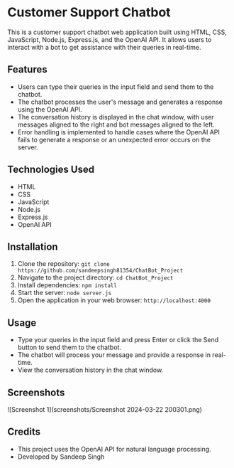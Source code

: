 # Customer Support Chatbot

This is a customer support chatbot web application built using HTML, CSS, JavaScript, Node.js, Express.js, and the OpenAI API. It allows users to interact with a bot to get assistance with their queries in real-time.

## Features

- Users can type their queries in the input field and send them to the chatbot.
- The chatbot processes the user's message and generates a response using the OpenAI API.
- The conversation history is displayed in the chat window, with user messages aligned to the right and bot messages aligned to the left.
- Error handling is implemented to handle cases where the OpenAI API fails to generate a response or an unexpected error occurs on the server.

## Technologies Used

- HTML
- CSS
- JavaScript
- Node.js
- Express.js
- OpenAI API

## Installation

1. Clone the repository: `git clone https://github.com/sandeepsingh81354/ChatBot_Project`
2. Navigate to the project directory: `cd ChatBot_Project`
3. Install dependencies: `npm install`
4. Start the server: `node server.js`
5. Open the application in your web browser: `http://localhost:4000`

## Usage

- Type your queries in the input field and press Enter or click the Send button to send them to the chatbot.
- The chatbot will process your message and provide a response in real-time.
- View the conversation history in the chat window.

## Screenshots

![Screenshot 1](screenshots/Screenshot 2024-03-22 200301.png)

## Credits

- This project uses the OpenAI API for natural language processing.
- Developed by Sandeep Singh


